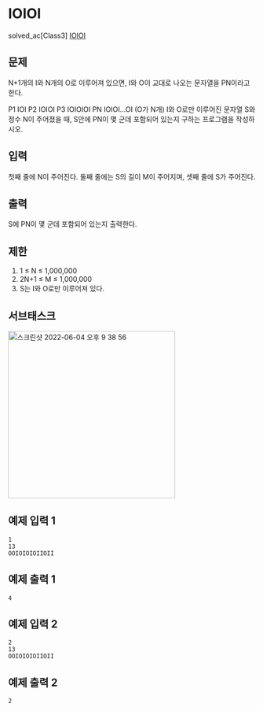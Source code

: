 # IOIOI

solved_ac[Class3] [IOIOI](https://www.acmicpc.net/problem/5525)

## 문제

N+1개의 I와 N개의 O로 이루어져 있으면, I와 O이 교대로 나오는 문자열을 PN이라고 한다.

  P1 IOI
  P2 IOIOI
  P3 IOIOIOI
  PN IOIOI...OI (O가 N개)
I와 O로만 이루어진 문자열 S와 정수 N이 주어졌을 때, S안에 PN이 몇 군데 포함되어 있는지 구하는 프로그램을 작성하시오.





## 입력

첫째 줄에 N이 주어진다. 둘째 줄에는 S의 길이 M이 주어지며, 셋째 줄에 S가 주어진다.



## 출력

S에 PN이 몇 군데 포함되어 있는지 출력한다.

## 제한

 1) 1 ≤ N ≤ 1,000,000
 2) 2N+1 ≤ M ≤ 1,000,000
 3) S는 I와 O로만 이루어져 있다.

## 서브태스크

<img width="340" alt="스크린샷 2022-06-04 오후 9 38 56" src="https://user-images.githubusercontent.com/88064555/171999324-2241d01e-e90f-4cc0-a68a-40256daf31f1.png">


## 예제 입력 1 

```
1
13
OOIOIOIOIIOII
```

## 예제 출력 1 

```
4
```

## 예제 입력 2

```
2
13
OOIOIOIOIIOII
```

## 예제 출력 2

```
2
```
